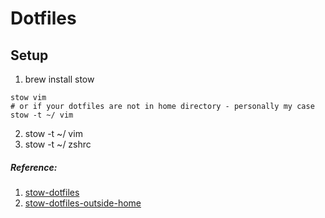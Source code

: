 # Dotfiles

## Setup

1. brew install stow

```
stow vim
# or if your dotfiles are not in home directory - personally my case
stow -t ~/ vim
```

2. stow -t ~/ vim
3. stow -t ~/ zshrc

##### Reference:

1. [stow-dotfiles](https://brandon.invergo.net/news/2012-05-26-using-gnu-stow-to-manage-your-dotfiles.html)
2. [stow-dotfiles-outside-home](https://elma.dev/notes/dotfiles-with-stow/)

